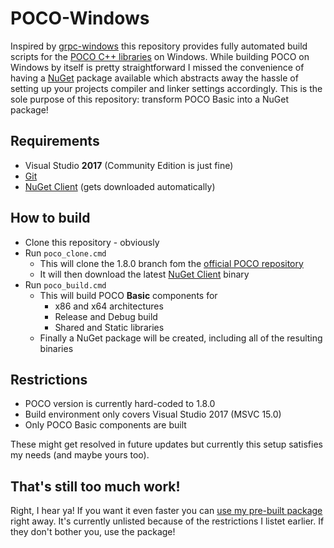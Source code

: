 # POCO-Windows
Inspired by [grpc-windows](https://github.com/plasticbox/grpc-windows) this repository provides fully automated build scripts for the [POCO C++ libraries](https://pocoproject.org/) on Windows. While building POCO on Windows by itself is pretty straightforward I missed the convenience of having a [NuGet](https://www.nuget.org/) package available which abstracts away the hassle of setting up your projects compiler and linker settings accordingly. This is the sole purpose of this repository: transform POCO Basic into a NuGet package!

## Requirements
 * Visual Studio **2017** (Community Edition is just fine)
 * [Git](https://git-scm.com/)
 * [NuGet Client](https://dist.nuget.org/index.html) (gets downloaded automatically)
 
## How to build
 * Clone this repository - obviously
 * Run `poco_clone.cmd`
   * This will clone the 1.8.0 branch fom the [official POCO repository](https://github.com/pocoproject/)
   * It will then download the latest [NuGet Client](https://dist.nuget.org/index.html) binary
 * Run `poco_build.cmd`
   * This will build POCO **Basic** components for
     * x86 and x64 architectures
     * Release and Debug build
     * Shared and Static libraries
   * Finally a NuGet package will be created, including all of the resulting binaries
   
## Restrictions
  * POCO version is currently hard-coded to 1.8.0
  * Build environment only covers Visual Studio 2017 (MSVC 15.0)
  * Only POCO Basic components are built
  
 These might get resolved in future updates but currently this setup satisfies my needs (and maybe yours too).
 
## That's still too much work!
 Right, I hear ya! If you want it even faster you can [use my pre-built package](https://www.nuget.org/packages/poco-basic-windows-v140/) right away. It's currently unlisted because of the restrictions I listet earlier. If they don't bother you, use the package!

